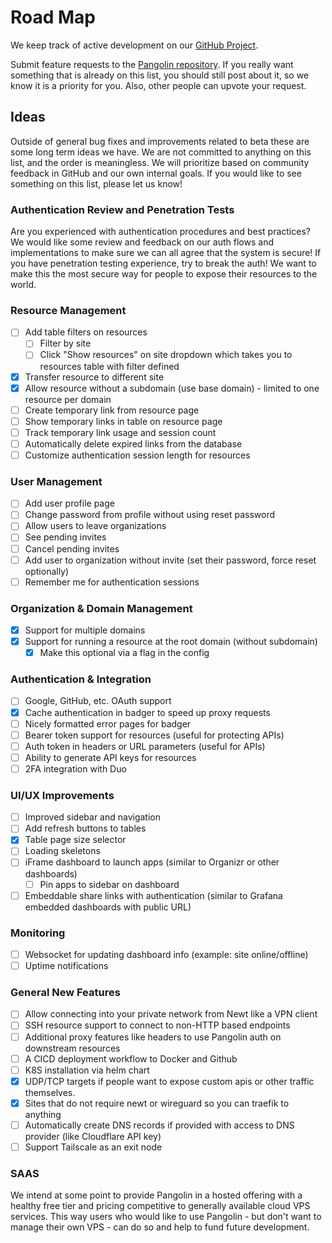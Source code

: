 # Road Map

We keep track of active development on our [GitHub Project](https://github.com/orgs/fosrl/projects/1).

Submit feature requests to the [Pangolin repository](https://github.com/orgs/fosrl/discussions). If you really want something that is already on this list, you should still post about it, so we know it is a priority for you. Also, other people can upvote your request.

## Ideas

Outside of general bug fixes and improvements related to beta these are some long term ideas we have. We are not committed to anything on this list, and the order is meaningless. We will prioritize based on community feedback in GitHub and our own internal goals. If you would like to see something on this list, please let us know!

### Authentication Review and Penetration Tests

Are you experienced with authentication procedures and best practices? We would like some review and feedback on our auth flows and implementations to make sure we can all agree that the system is secure! If you have penetration testing experience, try to break the auth! We want to make this the most secure way for people to expose their resources to the world.

### Resource Management
- [ ] Add table filters on resources
  - [ ] Filter by site
  - [ ] Click "Show resources" on site dropdown which takes you to resources table with filter defined
- [x] Transfer resource to different site
- [x] Allow resource without a subdomain (use base domain) - limited to one resource per domain
- [ ] Create temporary link from resource page
- [ ] Show temporary links in table on resource page
- [ ] Track temporary link usage and session count
- [ ] Automatically delete expired links from the database
- [ ] Customize authentication session length for resources

### User Management
- [ ] Add user profile page
- [ ] Change password from profile without using reset password
- [ ] Allow users to leave organizations
- [ ] See pending invites
- [ ] Cancel pending invites
- [ ] Add user to organization without invite (set their password, force reset optionally)
- [ ] Remember me for authentication sessions

### Organization & Domain Management
- [x] Support for multiple domains
- [x] Support for running a resource at the root domain (without subdomain)
  - [x] Make this optional via a flag in the config

### Authentication & Integration
- [ ] Google, GitHub, etc. OAuth support
- [x] Cache authentication in badger to speed up proxy requests
- [ ] Nicely formatted error pages for badger
- [ ] Bearer token support for resources (useful for protecting APIs)
- [ ] Auth token in headers or URL parameters (useful for APIs)
- [ ] Ability to generate API keys for resources
- [ ] 2FA integration with Duo

### UI/UX Improvements
- [ ] Improved sidebar and navigation
- [ ] Add refresh buttons to tables
- [x] Table page size selector
- [ ] Loading skeletons
- [ ] iFrame dashboard to launch apps (similar to Organizr or other dashboards)
  - [ ] Pin apps to sidebar on dashboard
- [ ] Embeddable share links with authentication (similar to Grafana embedded dashboards with public URL)

### Monitoring
- [ ] Websocket for updating dashboard info (example: site online/offline)
- [ ] Uptime notifications

### General New Features

- [ ] Allow connecting into your private network from Newt like a VPN client
- [ ] SSH resource support to connect to non-HTTP based endpoints
- [ ] Additional proxy features like headers to use Pangolin auth on downstream resources
- [ ] A CICD deployment workflow to Docker and Github
- [ ] K8S installation via helm chart
- [x] UDP/TCP targets if people want to expose custom apis or other traffic themselves.
- [x] Sites that do not require newt or wireguard so you can traefik to anything
- [ ] Automatically create DNS records if provided with access to DNS provider (like Cloudflare API key)
- [ ] Support Tailscale as an exit node

### SAAS

We intend at some point to provide Pangolin in a hosted offering with a healthy free tier and pricing competitive to generally available cloud VPS services. This way users who would like to use Pangolin - but don't want to manage their own VPS - can do so and help to fund future development.
